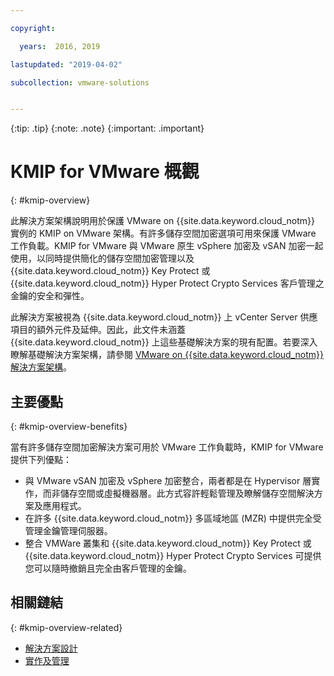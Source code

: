 ```yaml
---

copyright:

  years:  2016, 2019

lastupdated: "2019-04-02"

subcollection: vmware-solutions


---
```


{:tip: .tip}
{:note: .note}
{:important: .important}

# KMIP for VMware 概觀
{: #kmip-overview}

此解決方案架構說明用於保護 VMware on {{site.data.keyword.cloud_notm}} 實例的 KMIP on VMware 架構。有許多儲存空間加密選項可用來保護 VMware 工作負載。KMIP for VMware 與 VMware 原生 vSphere 加密及 vSAN 加密一起使用，以同時提供簡化的儲存空間加密管理以及 {{site.data.keyword.cloud_notm}} Key Protect 或 {{site.data.keyword.cloud_notm}} Hyper Protect Crypto Services 客戶管理之金鑰的安全和彈性。

此解決方案被視為 {{site.data.keyword.cloud_notm}} 上 vCenter Server 供應項目的額外元件及延伸。因此，此文件未涵蓋 {{site.data.keyword.cloud_notm}} 上這些基礎解決方案的現有配置。若要深入瞭解基礎解決方案架構，請參閱 [VMware on {{site.data.keyword.cloud_notm}} 解決方案架構](/docs/services/vmwaresolutions/archiref/solution?topic=vmware-solutions-solution_overview)。

## 主要優點
{: #kmip-overview-benefits}

當有許多儲存空間加密解決方案可用於 VMware 工作負載時，KMIP for VMware 提供下列優點：

* 與 VMware vSAN 加密及 vSphere 加密整合，兩者都是在 Hypervisor 層實作，而非儲存空間或虛擬機器層。此方式容許輕鬆管理及瞭解儲存空間解決方案及應用程式。
* 在許多 {{site.data.keyword.cloud_notm}} 多區域地區 (MZR) 中提供完全受管理金鑰管理伺服器。
* 整合 VMWare 叢集和 {{site.data.keyword.cloud_notm}} Key Protect 或 {{site.data.keyword.cloud_notm}} Hyper Protect Crypto Services 可提供您可以隨時撤銷且完全由客戶管理的金鑰。

## 相關鏈結
{: #kmip-overview-related}

* [解決方案設計](/docs/services/vmwaresolutions/archiref/kmip?topic=vmware-solutions-kmip-design)
* [實作及管理](/docs/services/vmwaresolutions/archiref/kmip?topic=vmware-solutions-kmip-implementation)
